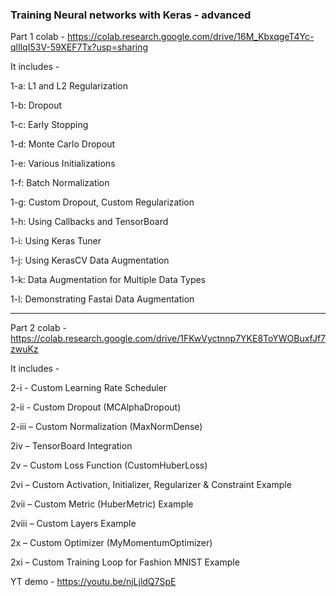 ### Training Neural networks with Keras - advanced

Part 1 colab - https://colab.research.google.com/drive/16M_KbxqgeT4Yc-qlIlqI53V-59XEF7Tx?usp=sharing 

It includes - 

1-a: L1 and L2 Regularization

1-b: Dropout

1-c: Early Stopping

1-d: Monte Carlo Dropout

1-e: Various Initializations

1-f: Batch Normalization

1-g: Custom Dropout, Custom Regularization

1-h: Using Callbacks and TensorBoard

1-i: Using Keras Tuner

1-j: Using KerasCV Data Augmentation

1-k: Data Augmentation for Multiple Data Types

1-l: Demonstrating Fastai Data Augmentation
_________________________________________________________________________________________________________________________________________

Part 2 colab - https://colab.research.google.com/drive/1FKwVyctnnp7YKE8ToYWOBuxfJf7zwuKz

It includes - 

2-i - Custom Learning Rate Scheduler

2-ii - Custom Dropout (MCAlphaDropout)

2-iii – Custom Normalization (MaxNormDense)

2iv – TensorBoard Integration

2v – Custom Loss Function (CustomHuberLoss)

2vi – Custom Activation, Initializer, Regularizer & Constraint Example

2vii – Custom Metric (HuberMetric) Example

2viii – Custom Layers Example

2x – Custom Optimizer (MyMomentumOptimizer)

2xi – Custom Training Loop for Fashion MNIST Example


YT demo - https://youtu.be/njLjldQ7SpE
